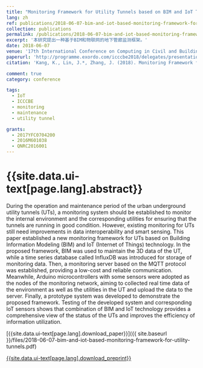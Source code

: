 ```yaml
---
title: "Monitoring Framework for Utility Tunnels based on BIM and IoT Technology"
lang: zh
ref: publications/2018-06-07-bim-and-iot-based-monitoring-framework-for-utility-tunnels
collection: publications
permalink: /publications/2018-06-07-bim-and-iot-based-monitoring-framework-for-utility-tunnels
excerpt: '本研究提出一种基于BIM和物联网的地下管廊监测框架。'
date: 2018-06-07
venue: '17th International Conference on Computing in Civil and Building Engineering'
paperurl: 'http://programme.exordo.com/icccbe2018/delegates/presentation/346/'
citation: 'Kang, K., Lin, J.*, Zhang, J. (2018). Monitoring Framework for Utility Tunnels based on BIM and IoT Technology. <i>Proceedings of the 17th International Conference on Computing in Civil and Building Engineering</i>. Tampere, Finland.'

comment: true
category: conference

tags: 
  - IoT
  - ICCCBE
  - monitoring
  - maintenance
  - utility tunnel

grants:
  - 2017YFC0704200
  - 2016M601038
  - QNRC2016001
---
```



{{site.data.ui-text[page.lang].abstract}}
====

During the operation and maintenance period of the urban underground utility tunnels (UTs), a monitoring system should be established to monitor the internal environment and the corresponding utilities for ensuring that the tunnels are running in good condition. However, existing monitoring for UTs still need improvements in data interoperability and smart sensing. This paper established a new monitoring framework for UTs based on Building Information Modeling (BIM) and IoT (Internet of Things) technology. In the proposed framework, BIM was used to maintain the 3D data of the UT, while a time series database called InfluxDB was introduced for storage of monitoring data. Then, a monitoring server based on the MQTT protocol was established, providing a low-cost and reliable communication. Meanwhile, Arduino microcontrollers with some sensors were adopted as the nodes of the monitoring network, aiming to collected real time data of the environment as well as the utilities in the UT and upload the data to the server. Finally, a prototype system was developed to demonstrate the proposed framework. Testing of the developed system and corresponding IoT sensors shows that combination of BIM and IoT technology provides a comprehensive view of the status of the UTs and improves the efficiency of information utilization.

[{{site.data.ui-text[page.lang].download_paper}}]({{ site.baseurl }}/files/2018-06-07-bim-and-iot-based-monitoring-framework-for-utility-tunnels.pdf)

[{{site.data.ui-text[page.lang].download_preprint}}](http://programme.exordo.com/icccbe2018/delegates/presentation/346/)
